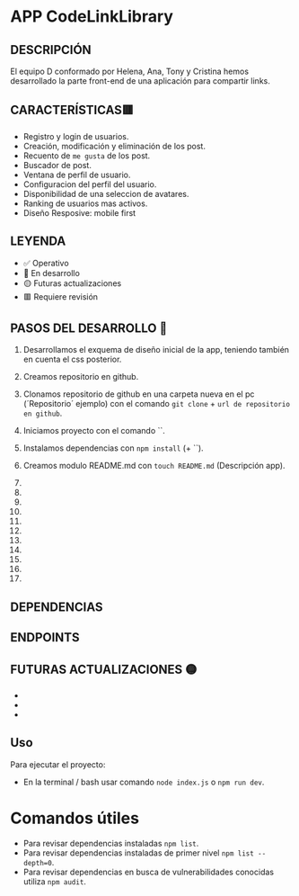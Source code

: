 # APP CodeLinkLibrary

## DESCRIPCIÓN
El equipo D conformado por Helena, Ana, Tony y Cristina hemos desarrollado la parte front-end de una aplicación para compartir links.


## CARACTERÍSTICAS🟥

- Registro y login de usuarios.
- Creación, modificación y eliminación de los post.
- Recuento de `me gusta` de los post.
- Buscador de post.
- Ventana de perfil de usuario.
- Configuracion del perfil del usuario.
- Disponibilidad de una seleccion de avatares.
- Ranking de usuarios mas activos.
- Diseño Resposive: mobile first


 ## LEYENDA
- ✅ Operativo
- 🔵 En desarrollo 
- 🟡 Futuras actualizaciones
- 🟥 Requiere revisión


## PASOS DEL DESARROLLO 🔵

1. Desarrollamos el exquema de diseño inicial de la app, teniendo también en cuenta el css posterior.

2. Creamos repositorio en github. 
   
3. Clonamos repositorio de github en una carpeta nueva en el pc (´Repositorio´ ejemplo) con el comando `git clone` + `url de repositorio en github`.
   
4. Iniciamos proyecto con el comando ``.
   
5. Instalamos dependencias con `npm install` (+ ``).

6. Creamos modulo README.md con `touch README.md` (Descripción app).

7. 
 
8. 

9. 

10.

11. 

12. 

13.

14. 

15. 

16. 

17.

## DEPENDENCIAS 


    

## ENDPOINTS 

## FUTURAS ACTUALIZACIONES 🟡
  -
  -
  -

## Uso
Para ejecutar el proyecto:

- En la terminal / bash usar comando `node index.js` o `npm run dev`.


# Comandos útiles

- Para revisar dependencias instaladas `npm list`.
- Para revisar dependencias instaladas de primer nivel `npm list --depth=0`. 
- Para revisar dependencias en busca de vulnerabilidades conocidas utiliza `npm audit`.
